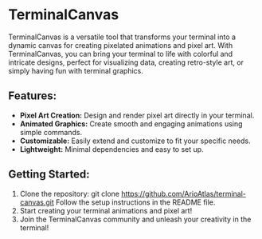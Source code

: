 # TerminalCanvas
TerminalCanvas is a versatile tool that transforms your terminal into a dynamic canvas for creating pixelated animations and pixel art. With TerminalCanvas, you can bring your terminal to life with colorful and intricate designs, perfect for visualizing data, creating retro-style art, or simply having fun with terminal graphics.

## Features:
* **Pixel Art Creation:** Design and render pixel art directly in your terminal.
* **Animated Graphics:** Create smooth and engaging animations using simple commands.
* **Customizable:** Easily extend and customize to fit your specific needs.
* **Lightweight:** Minimal dependencies and easy to set up.

## Getting Started:
1. Clone the repository: git clone https://github.com/ArioAtlas/terminal-canvas.git
Follow the setup instructions in the README file.
2. Start creating your terminal animations and pixel art!
3. Join the TerminalCanvas community and unleash your creativity in the terminal!